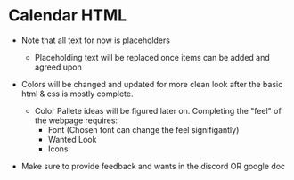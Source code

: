# Calendar HTML
<notes from KS about files in the Prototyping folder>

* Note that all text for now is placeholders
  * Placeholding text will be replaced once items can be added and agreed upon
* Colors will be changed and updated for more clean look after the basic html & css is mostly complete.
  * Color Pallete ideas will be figured later on. Completing the "feel" of the webpage requires:
    * Font (Chosen font can change the feel signifigantly)
    * Wanted Look
    * Icons
    
* Make sure to provide feedback and wants in the discord OR google doc
